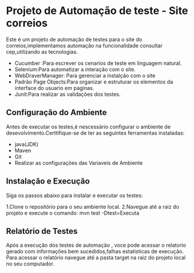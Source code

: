 # Projeto de Automação de teste - Site correios

Este é um projeto de automação de testes para o site do correios,implementamos automação na funcionalidade consultar cep,utilizando as tecnologias.

- Cucumber :Para escrever os cenarios de teste em linguagem natural.
- Selenium:Para automatizar a interação com o site. 
- WebDraverManager: Para gerenciar a instalção com o site 
- Padrão Page Objects:Para organizar e estruturar os elementos da interface do usuario em paginas. 
- Junit:Para realizar as validações dos testes.

## Configuração do Ambiente 

Antes de executar os testes,é nescessário configurar o ambiente de desevolvimento.Certtifique-se de ter as seguintes ferramentas instaladas:

- java(JDK)
- Maven
- Git
- Realizar as configurações das Variaveis de Ambiente

## Instalação e Execução

Siga os passos abaixo para instalar e executar os testes:

1.Clone o repositório para o seu ambiente local.
2.Navegue até a raiz do projeto e execute o comando: mvn test -Dtest=Executa

## Relatório de Testes

Após a execução dos testes de automação , voce pode acessar o relatorio gerado com informações bem sucedidos,falhas estatisticas de execução.
Para acessar o relatório navegue até a pasta target na raiz do projeto local no seu computador. 